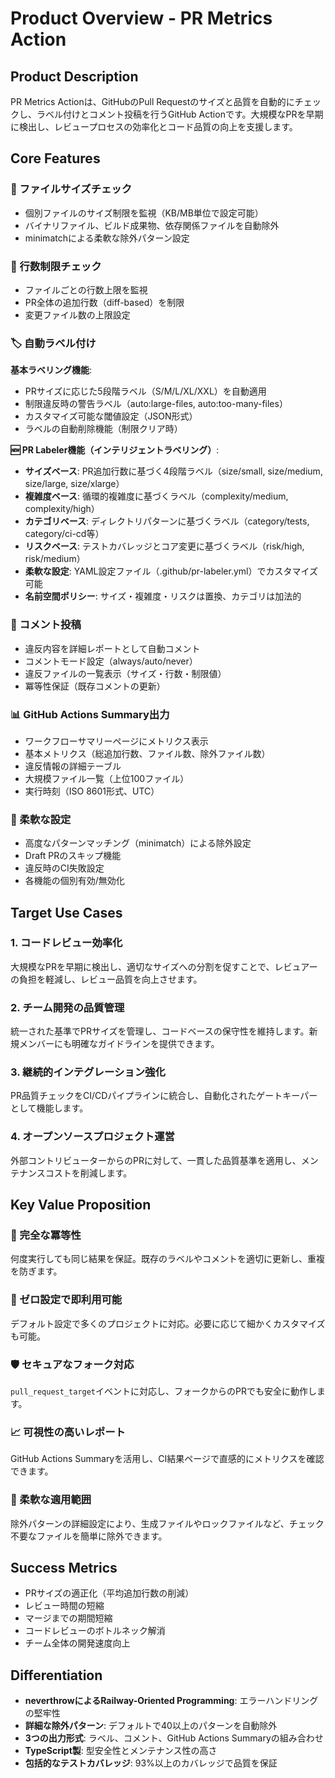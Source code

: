 # Product Overview - PR Metrics Action

## Product Description

PR Metrics Actionは、GitHubのPull Requestのサイズと品質を自動的にチェックし、ラベル付けとコメント投稿を行うGitHub Actionです。大規模なPRを早期に検出し、レビュープロセスの効率化とコード品質の向上を支援します。

## Core Features

### 📏 ファイルサイズチェック

- 個別ファイルのサイズ制限を監視（KB/MB単位で設定可能）
- バイナリファイル、ビルド成果物、依存関係ファイルを自動除外
- minimatchによる柔軟な除外パターン設定

### 📝 行数制限チェック

- ファイルごとの行数上限を監視
- PR全体の追加行数（diff-based）を制限
- 変更ファイル数の上限設定

### 🏷️ 自動ラベル付け

**基本ラベリング機能**:

- PRサイズに応じた5段階ラベル（S/M/L/XL/XXL）を自動適用
- 制限違反時の警告ラベル（auto:large-files, auto:too-many-files）
- カスタマイズ可能な閾値設定（JSON形式）
- ラベルの自動削除機能（制限クリア時）

**🆕 PR Labeler機能（インテリジェントラベリング）**:

- **サイズベース**: PR追加行数に基づく4段階ラベル（size/small, size/medium, size/large, size/xlarge）
- **複雑度ベース**: 循環的複雑度に基づくラベル（complexity/medium, complexity/high）
- **カテゴリベース**: ディレクトリパターンに基づくラベル（category/tests, category/ci-cd等）
- **リスクベース**: テストカバレッジとコア変更に基づくラベル（risk/high, risk/medium）
- **柔軟な設定**: YAML設定ファイル（.github/pr-labeler.yml）でカスタマイズ可能
- **名前空間ポリシー**: サイズ・複雑度・リスクは置換、カテゴリは加法的

### 💬 コメント投稿

- 違反内容を詳細レポートとして自動コメント
- コメントモード設定（always/auto/never）
- 違反ファイルの一覧表示（サイズ・行数・制限値）
- 冪等性保証（既存コメントの更新）

### 📊 GitHub Actions Summary出力

- ワークフローサマリーページにメトリクス表示
- 基本メトリクス（総追加行数、ファイル数、除外ファイル数）
- 違反情報の詳細テーブル
- 大規模ファイル一覧（上位100ファイル）
- 実行時刻（ISO 8601形式、UTC）

### 🎯 柔軟な設定

- 高度なパターンマッチング（minimatch）による除外設定
- Draft PRのスキップ機能
- 違反時のCI失敗設定
- 各機能の個別有効/無効化

## Target Use Cases

### 1. コードレビュー効率化

大規模なPRを早期に検出し、適切なサイズへの分割を促すことで、レビュアーの負担を軽減し、レビュー品質を向上させます。

### 2. チーム開発の品質管理

統一された基準でPRサイズを管理し、コードベースの保守性を維持します。新規メンバーにも明確なガイドラインを提供できます。

### 3. 継続的インテグレーション強化

PR品質チェックをCI/CDパイプラインに統合し、自動化されたゲートキーパーとして機能します。

### 4. オープンソースプロジェクト運営

外部コントリビューターからのPRに対して、一貫した品質基準を適用し、メンテナンスコストを削減します。

## Key Value Proposition

### 🔄 完全な冪等性

何度実行しても同じ結果を保証。既存のラベルやコメントを適切に更新し、重複を防ぎます。

### 🚀 ゼロ設定で即利用可能

デフォルト設定で多くのプロジェクトに対応。必要に応じて細かくカスタマイズも可能。

### 🛡️ セキュアなフォーク対応

`pull_request_target`イベントに対応し、フォークからのPRでも安全に動作します。

### 📈 可視性の高いレポート

GitHub Actions Summaryを活用し、CI結果ページで直感的にメトリクスを確認できます。

### 🎨 柔軟な適用範囲

除外パターンの詳細設定により、生成ファイルやロックファイルなど、チェック不要なファイルを簡単に除外できます。

## Success Metrics

- PRサイズの適正化（平均追加行数の削減）
- レビュー時間の短縮
- マージまでの期間短縮
- コードレビューのボトルネック解消
- チーム全体の開発速度向上

## Differentiation

- **neverthrowによるRailway-Oriented Programming**: エラーハンドリングの堅牢性
- **詳細な除外パターン**: デフォルトで40以上のパターンを自動除外
- **3つの出力形式**: ラベル、コメント、GitHub Actions Summaryの組み合わせ
- **TypeScript製**: 型安全性とメンテナンス性の高さ
- **包括的なテストカバレッジ**: 93%以上のカバレッジで品質を保証
